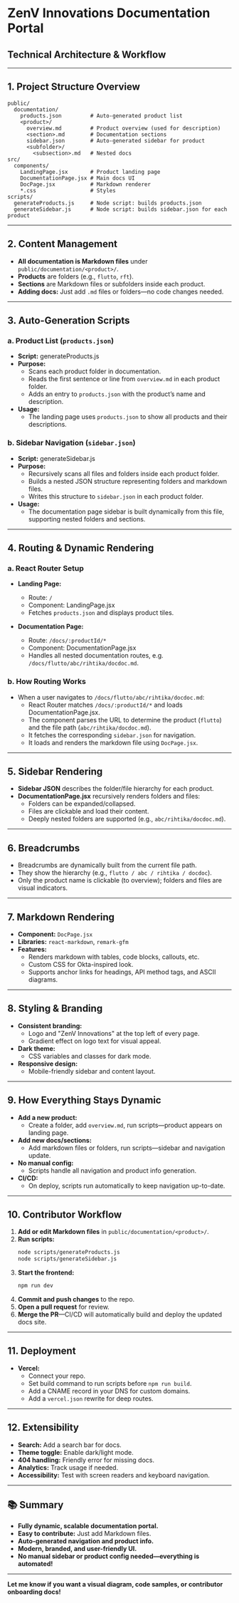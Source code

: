 

# ZenV Innovations Documentation Portal  
## Technical Architecture & Workflow

---

## 1. **Project Structure Overview**

```
public/
  documentation/
    products.json         # Auto-generated product list
    <product>/
      overview.md         # Product overview (used for description)
      <section>.md        # Documentation sections
      sidebar.json        # Auto-generated sidebar for product
      <subfolder>/
        <subsection>.md   # Nested docs
src/
  components/
    LandingPage.jsx       # Product landing page
    DocumentationPage.jsx # Main docs UI
    DocPage.jsx           # Markdown renderer
    *.css                 # Styles
scripts/
  generateProducts.js     # Node script: builds products.json
  generateSidebar.js      # Node script: builds sidebar.json for each product
```

---

## 2. **Content Management**

- **All documentation is Markdown files** under `public/documentation/<product>/`.
- **Products** are folders (e.g., `flutto`, `rft`).
- **Sections** are Markdown files or subfolders inside each product.
- **Adding docs:** Just add `.md` files or folders—no code changes needed.

---

## 3. **Auto-Generation Scripts**

### a. **Product List (`products.json`)**

- **Script:** generateProducts.js
- **Purpose:**  
  - Scans each product folder in documentation.
  - Reads the first sentence or line from `overview.md` in each product folder.
  - Adds an entry to `products.json` with the product’s name and description.
- **Usage:**  
  - The landing page uses `products.json` to show all products and their descriptions.

### b. **Sidebar Navigation (`sidebar.json`)**

- **Script:** generateSidebar.js
- **Purpose:**  
  - Recursively scans all files and folders inside each product folder.
  - Builds a nested JSON structure representing folders and markdown files.
  - Writes this structure to `sidebar.json` in each product folder.
- **Usage:**  
  - The documentation page sidebar is built dynamically from this file, supporting nested folders and sections.

---

## 4. **Routing & Dynamic Rendering**

### a. **React Router Setup**

- **Landing Page:**  
  - Route: `/`
  - Component: LandingPage.jsx
  - Fetches `products.json` and displays product tiles.

- **Documentation Page:**  
  - Route: `/docs/:productId/*`
  - Component: DocumentationPage.jsx
  - Handles all nested documentation routes, e.g. `/docs/flutto/abc/rihtika/docdoc.md`.

### b. **How Routing Works**

- When a user navigates to `/docs/flutto/abc/rihtika/docdoc.md`:
  - React Router matches `/docs/:productId/*` and loads DocumentationPage.jsx.
  - The component parses the URL to determine the product (`flutto`) and the file path (`abc/rihtika/docdoc.md`).
  - It fetches the corresponding `sidebar.json` for navigation.
  - It loads and renders the markdown file using `DocPage.jsx`.

---

## 5. **Sidebar Rendering**

- **Sidebar JSON** describes the folder/file hierarchy for each product.
- **DocumentationPage.jsx** recursively renders folders and files:
  - Folders can be expanded/collapsed.
  - Files are clickable and load their content.
  - Deeply nested folders are supported (e.g., `abc/rihtika/docdoc.md`).

---

## 6. **Breadcrumbs**

- Breadcrumbs are dynamically built from the current file path.
- They show the hierarchy (e.g., `flutto / abc / rihtika / docdoc`).
- Only the product name is clickable (to overview); folders and files are visual indicators.

---

## 7. **Markdown Rendering**

- **Component:** `DocPage.jsx`
- **Libraries:** `react-markdown`, `remark-gfm`
- **Features:**
  - Renders markdown with tables, code blocks, callouts, etc.
  - Custom CSS for Okta-inspired look.
  - Supports anchor links for headings, API method tags, and ASCII diagrams.

---

## 8. **Styling & Branding**

- **Consistent branding:**  
  - Logo and "ZenV Innovations" at the top left of every page.
  - Gradient effect on logo text for visual appeal.
- **Dark theme:**  
  - CSS variables and classes for dark mode.
- **Responsive design:**  
  - Mobile-friendly sidebar and content layout.

---

## 9. **How Everything Stays Dynamic**

- **Add a new product:**  
  - Create a folder, add `overview.md`, run scripts—product appears on landing page.
- **Add new docs/sections:**  
  - Add markdown files or folders, run scripts—sidebar and navigation update.
- **No manual config:**  
  - Scripts handle all navigation and product info generation.
- **CI/CD:**  
  - On deploy, scripts run automatically to keep navigation up-to-date.

---

## 10. **Contributor Workflow**

1. **Add or edit Markdown files** in `public/documentation/<product>/`.
2. **Run scripts:**
   ```sh
   node scripts/generateProducts.js
   node scripts/generateSidebar.js
   ```
3. **Start the frontend:**
   ```sh
   npm run dev
   ```
4. **Commit and push changes** to the repo.
5. **Open a pull request** for review.
6. **Merge the PR**—CI/CD will automatically build and deploy the updated docs site.

---

## 11. **Deployment**

- **Vercel:**  
  - Connect your repo.
  - Set build command to run scripts before `npm run build`.
  - Add a CNAME record in your DNS for custom domains.
  - Add a `vercel.json` rewrite for deep routes.

---

## 12. **Extensibility**

- **Search:** Add a search bar for docs.
- **Theme toggle:** Enable dark/light mode.
- **404 handling:** Friendly error for missing docs.
- **Analytics:** Track usage if needed.
- **Accessibility:** Test with screen readers and keyboard navigation.

---

## 📚 **Summary**

- **Fully dynamic, scalable documentation portal.**
- **Easy to contribute:** Just add Markdown files.
- **Auto-generated navigation and product info.**
- **Modern, branded, and user-friendly UI.**
- **No manual sidebar or product config needed—everything is automated!**

---

**Let me know if you want a visual diagram, code samples, or contributor onboarding docs!**
